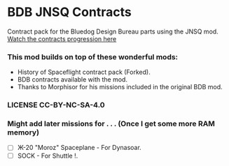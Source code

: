 # BDB JNSQ Contracts
Contract pack for the Bluedog Design Bureau parts using the JNSQ mod.
[Watch the contracts progression here](https://gupyzer0.github.io/BDB_JNSQ_Contracts/)
 
### This mod builds on top of these wonderful mods:
* History of Spaceflight contract pack (Forked).
* BDB contracts available with the mod.
* Thanks to Morphisor for his missions included in the original BDB mod.
### LICENSE CC-BY-NC-SA-4.0

### Might add later missions for . . . (Once I get some more RAM memory)
- [ ] Ж-20 "Moroz" Spaceplane - For Dynasoar.
- [ ] SOCK - For Shuttle !.
